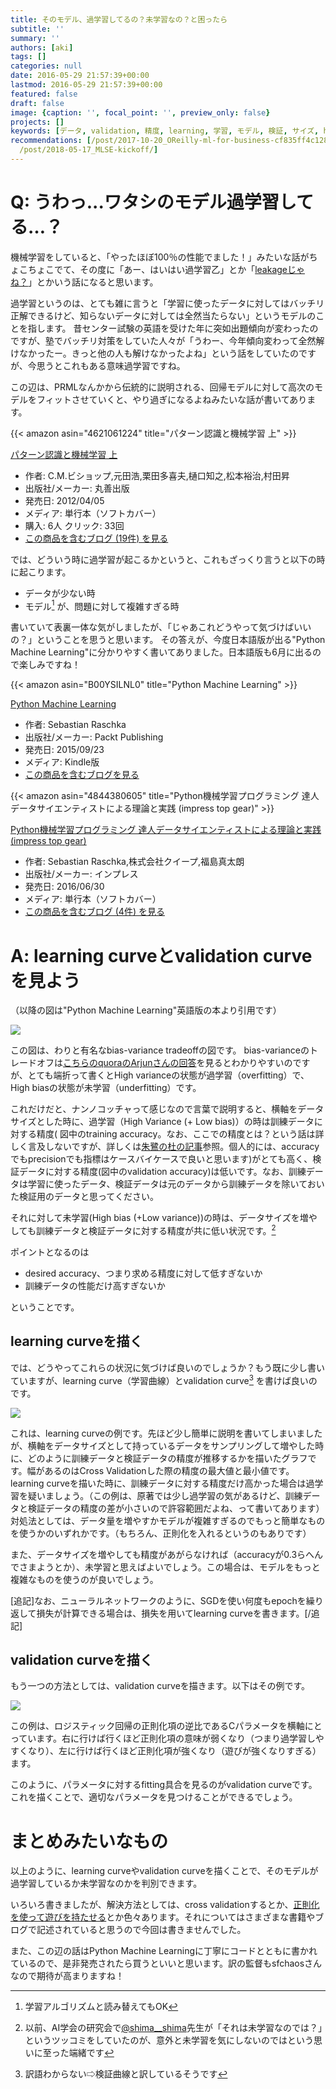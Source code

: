 ```yaml
---
title: そのモデル、過学習してるの？未学習なの？と困ったら
subtitle: ''
summary: ''
authors: [aki]
tags: []
categories: null
date: 2016-05-29 21:57:39+00:00
lastmod: 2016-05-29 21:57:39+00:00
featured: false
draft: false
image: {caption: '', focal_point: '', preview_only: false}
projects: []
keywords: [データ, validation, 精度, learning, 学習, モデル, 検証, サイズ, high, パラメータ]
recommendations: [/post/2017-10-20_OReilly-ml-for-business-cf835ff4c128/, /post/2014-08-29-detafen-xi-henoxiang-kihe-ifang-machine-learning-casual-talks-number-2wokai-cui-simasita-number-mlct/,
  /post/2018-05-17_MLSE-kickoff/]
---
```

# Q: うわっ...ワタシのモデル過学習してる…？

機械学習をしていると、「やったほぼ100％の性能でました！」みたいな話がちょこちょこでて、その度に「あー、はいはい過学習乙」とか「[leakageじゃね？](http://tjo.hatenablog.com/entry/2016/01/27/235620)」とかいう話になると思います。

過学習というのは、とても雑に言うと「学習に使ったデータに対してはバッチリ正解できるけど、知らないデータに対しては全然当たらない」というモデルのことを指します。 昔センター試験の英語を受けた年に突如出題傾向が変わったのですが、塾でバッチリ対策をしていた人々が「うわー、今年傾向変わって全然解けなかったー。きっと他の人も解けなかったよね」という話をしていたのですが、今思うとこれもある意味過学習ですね。

この辺は、PRMLなんかから伝統的に説明される、回帰モデルに対して高次のモデルをフィットさせていくと、やり過ぎになるよねみたいな話が書いてあります。

{{< amazon asin="4621061224" title="パターン認識と機械学習 上" >}}

[パターン認識と機械学習 上](http://www.amazon.co.jp/exec/obidos/ASIN/4621061224/chezou-22/)

- 作者: C.M.ビショップ,元田浩,栗田多喜夫,樋口知之,松本裕治,村田昇
- 出版社/メーカー: 丸善出版
- 発売日: 2012/04/05
- メディア: 単行本（ソフトカバー）
- 購入: 6人 クリック: 33回
- [この商品を含むブログ (19件) を見る](http://d.hatena.ne.jp/asin/4621061224/chezou-22)

では、どういう時に過学習が起こるかというと、これもざっくり言うと以下の時に起こります。

- データが少ない時
- モデル[^1] が、問題に対して複雑すぎる時

書いていて表裏一体な気がしましたが、「じゃあこれどうやって気づけばいいの？」ということを思うと思います。 その答えが、今度日本語版が出る"Python Machine Learning"に分かりやすく書いてありました。日本語版も6月に出るので楽しみですね！

{{< amazon asin="B00YSILNL0" title="Python Machine Learning" >}}

[Python Machine Learning](http://www.amazon.co.jp/exec/obidos/ASIN/B00YSILNL0/chezou-22/)

- 作者: Sebastian Raschka
- 出版社/メーカー: Packt Publishing
- 発売日: 2015/09/23
- メディア: Kindle版
- [この商品を含むブログを見る](http://d.hatena.ne.jp/asin/B00YSILNL0/chezou-22)

{{< amazon asin="4844380605" title="Python機械学習プログラミング 達人データサイエンティストによる理論と実践 (impress top gear)" >}}

[Python機械学習プログラミング 達人データサイエンティストによる理論と実践 (impress top gear)](http://www.amazon.co.jp/exec/obidos/ASIN/4844380605/chezou-22/)

- 作者: Sebastian Raschka,株式会社クイープ,福島真太朗
- 出版社/メーカー: インプレス
- 発売日: 2016/06/30
- メディア: 単行本（ソフトカバー）
- [この商品を含むブログ (4件) を見る](http://d.hatena.ne.jp/asin/4844380605/chezou-22)

# A: learning curveとvalidation curveを見よう

（以降の図は"Python Machine Learning"英語版の本より引用です）

![](20160529204510.jpg)

この図は、わりと有名なbias-variance tradeoffの図です。 bias-varianceのトレードオフは[こちらのquoraのArjunさんの回答](https://www.quora.com/How-would-you-explain-the-bias-variance-tradeoff-to-a-five-year-old)を見るとわかりやすいのですが、とても端折って書くとHigh varianceの状態が過学習（overfitting）で、High biasの状態が未学習（underfitting）です。

これだけだと、ナンノコッチャって感じなので言葉で説明すると、横軸をデータサイズとした時に、過学習（High Variance (+ Low bias)）の時は訓練データに対する精度( 図中のtraining accuracy。なお、ここでの精度とは？という話は詳しく言及しないですが、詳しくは[朱鷺の杜の記事](http://ibisforest.org/index.php?F%E5%80%A4)参照。個人的には、accuracyでもprecisionでも指標はケースバイケースで良いと思います)がとても高く、検証データに対する精度(図中のvalidation accuracy)は低いです。なお、訓練データは学習に使ったデータ、検証データは元のデータから訓練データを除いておいた検証用のデータと思ってください。

それに対して未学習(High bias (+Low variance))の時は、データサイズを増やしても訓練データと検証データに対する精度が共に低い状況です。[^2] 

ポイントとなるのは

- desired accuracy、つまり求める精度に対して低すぎないか
- 訓練データの性能だけ高すぎないか

ということです。

## learning curveを描く

では、どうやってこれらの状況に気づけば良いのでしょうか？もう既に少し書いていますが、learning curve（学習曲線）とvalidation curve[^3] を書けば良いのです。

![](20160529212335.jpg)

これは、learning curveの例です。先ほど少し簡単に説明を書いてしまいましたが、横軸をデータサイズとして持っているデータをサンプリングして増やした時に、どのように訓練データと検証データの精度が推移するかを描いたグラフです。幅があるのはCross Validationした際の精度の最大値と最小値です。learning curveを描いた時に、訓練データに対する精度だけ高かった場合は過学習を疑いましょう。（この例は、原著では少し過学習の気があるけど、訓練データと検証データの精度の差が小さいので許容範囲だよね、って書いてあります） 対処法としては、データ量を増やすかモデルが複雑すぎるのでもっと簡単なものを使うかのいずれかです。（もちろん、正則化を入れるというのもありです）

また、データサイズを増やしても精度があがらなければ（accuracyが0.3らへんでさまようとか）、未学習と思えばよいでしょう。この場合は、モデルをもっと複雑なものを使うのが良いでしょう。

[追記]なお、ニューラルネットワークのように、SGDを使い何度もepochを繰り返して損失が計算できる場合は、損失を用いてlearning curveを書きます。[/追記]

## validation curveを描く

もう一つの方法としては、validation curveを描きます。以下はその例です。

![](20160529214644.jpg)

この例は、ロジスティック回帰の正則化項の逆比であるCパラメータを横軸にとっています。右に行けば行くほど正則化項の意味が弱くなり（つまり過学習しやすくなり）、左に行けば行くほど正則化項が強くなり（遊びが強くなりすぎる）ます。

このように、パラメータに対するfitting具合を見るのがvalidation curveです。これを描くことで、適切なパラメータを見つけることができるでしょう。

# まとめみたいなもの

以上のように、learning curveやvalidation curveを描くことで、そのモデルが過学習しているか未学習なのかを判別できます。

いろいろ書きましたが、解決方法としては、cross validationするとか、[正則化を使って遊びを持たせる](http://tjo.hatenablog.com/entry/2015/03/03/190000)とか色々あります。それについてはさまざまな書籍やブログで記述されていると思うので今回は書きませんでした。

また、この辺の話はPython Machine Learningに丁寧にコードとともに書かれているので、是非発売されたら買うといいと思います。訳の監督もsfchaosさんなので期待が高まりますね！

[^1]: 学習アルゴリズムと読み替えてもOK

[^2]: 以前、AI学会の研究会で[@shima\_\_shima](https://twitter.com/shima__shima/)先生が「それは未学習なのでは？」というツッコミをしていたのが、意外と未学習を気にしないのではという思いに至った端緒です

[^3]: 訳語わからない⇨検証曲線と訳しているそうです


